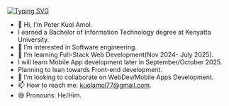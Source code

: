 [![Typing SVG](https://readme-typing-svg.demolab.com?font=Fira+Code&pause=1000&color=0CF777&width=435&lines=I'm+a+Full+stack+Software+Developer)](https://git.io/typing-svg)
- 👋 Hi, I’m Peter Kuol Amol.
-   I earned a Bachelor of Information Technology degree at Kenyatta University.
- 👀 I’m interested in Software engineering.
- 🌱 I’m learning Full-Stack Web Development(Nov 2024- July 2025).
-   I will learn Mobile App development later in September/October 2025.
-   Planning to lean towards Front-end development.
- 💞️ I’m looking to collaborate on WebDev/Mobile Apps Development.
- 📫 How to reach me: kuolamol77@gmail.com.
- 😄 Pronouns: He/Him.


<!---
Quol04/Quol04 is a ✨ special ✨ repository because its `README.md` (this file) appears on your GitHub profile.
You can click the Preview link to take a look at your changes.
--->
